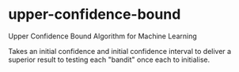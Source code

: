 # upper-confidence-bound
Upper Confidence Bound Algorithm for Machine Learning

Takes an initial confidence and initial confidence interval to deliver a superior result to testing each "bandit" once each to initialise. 
